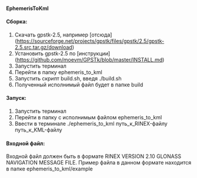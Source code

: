 #### EphemerisToKml

#### Сборка:
1. Скачать gpstk-2.5, например [отсюда] (https://sourceforge.net/projects/gpstk/files/gpstk/2.5/gpstk-2.5.src.tar.gz/download)
2. Установить gpstk-2.5 по [инструкции] (https://github.com/moevm/GPSTk/blob/master/INSTALL.md)
3. Запустить терминал
4. Перейти в папку ephemeris_to_kml
5. Запустить скрипт build.sh, введя ./build.sh
6. Полученный исполнимый файл будет в папке build

#### Запуск:
1. Запустить терминал
2. Перейти в папку с исполнимым файлом ephemeris_to_kml
3. Ввести в терминале ./ephemeris_to_kml путь_к_RINEX-файлу путь_к_KML-файлу

#### Входной файл:
Входной файл должен быть в формате RINEX VERSION 2.10 GLONASS NAVIGATION MESSAGE FILE.
Пример файла в данном формате находится в папке ephemeris_to_kml/example
